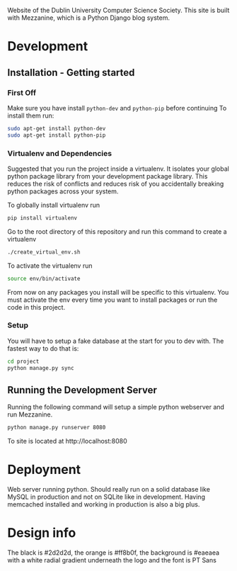 Website of the Dublin University Computer Science Society. This site is built with Mezzanine, which is 
a Python Django blog system.


Development
===============

## Installation - Getting started

### First Off
Make sure you have install `python-dev` and `python-pip` before continuing
To install them run:
```bash
sudo apt-get install python-dev
sudo apt-get install python-pip
```

### Virtualenv and Dependencies
Suggested that you run the project inside a virtualenv. It isolates your global python package library from your development package library. This reduces the risk of conflicts and reduces risk of you accidentally breaking python packages across your system.

To globally install virtualenv run
```bash
pip install virtualenv
```
Go to the root directory of this repository and run this command to create a virtualenv
```bash
./create_virtual_env.sh
```
To activate the virtualenv run
```bash
source env/bin/activate
```
From now on any packages you install will be specific to this virtualenv. You must activate the env every time you want to install packages or run the code in this project.

### Setup
You will have to setup a fake database at the start for you to dev with. The fastest way to do that is:
```bash
cd project
python manage.py sync
```

## Running the Development Server
Running the following command will setup a simple python webserver and run Mezzanine. 
```bash
python manage.py runserver 8080
```
To site is located at http://localhost:8080

Deployment
==========

Web server running python. Should really run on a solid database like MySQL in production and not on SQLite like in development. Having memcached installed and working in production is also a big plus.


Design info
===========
The black is #2d2d2d, the orange is #ff8b0f, the background is #eaeaea with a white radial gradient underneath the logo and the font is PT Sans

